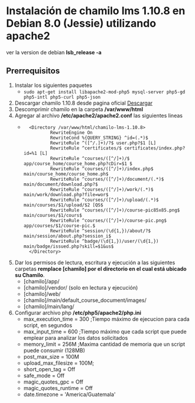 # Instalación de chamilo lms 1.10.8 en Debian 8.0 (Jessie) utilizando apache2

ver la version de debian **lsb_release -a**

## Prerrequisitos

1. Instalar los siguientes paquetes
    * ``` sudo apt-get install libapache2-mod-php5 mysql-server php5-gd php5-intl php5-curl php5-json ```
2. Descargar chamilo 1.10.8 desde pagina oficial [Descargar](https://chamilo.org/es/chamilo-lms/#descargas)
3. Descomprimir chamilo en la carpeta **/var/www/html**
4. Agregar al archivo **/etc/apache2/apache2.conf** las siguientes lineas
    * ```
        <Directory /var/www/html/chamilo-lms-1.10.8>
                RewriteEngine On
                RewriteCond %{QUERY_STRING} ^id=(.*)$
                RewriteRule ^([^/.]+)/?$ user.php?$1 [L]
                RewriteRule ^certificates/$ certificates/index.php?id=%1 [L]
                RewriteRule ^courses/([^/]+)/$ app/course_home/course_home.php?cDir=$1 $
                RewriteRule ^courses/([^/]+)/index.php$ main/course_home/course_home.ph$
                RewriteRule ^courses/([^/]+)/document/(.*)$ main/document/download.php?$
                RewriteRule ^courses/([^/]+)/work/(.*)$ main/work/download.php?file=wor$
                RewriteRule ^courses/([^/]+)/upload/(.*)$ main/courses/$1/upload/$2 [QS$
                RewriteRule ^courses/([^/]+)/course-pic85x85.png$ main/courses/$1/cours$
                RewriteRule ^courses/([^/]+)/course-pic.png$ app/courses/$1/course-pic.$
                RewriteRule ^session/(\d{1,})/about/?$ main/session/about.php?session_i$
                RewriteRule ^badge/(\d{1,})/user/(\d{1,}) main/badge/issued.php?skill=$1&us$
        </Directory> 
      ```
5. Dar los permisos de lectura, escritura y ejecución a las siguientes carpetas **remplace [chamilo] por el directorio en el cual está ubicado su Chamilo**.
    * [chamilo]/app/
    * [chamilo]/vendor/ (solo en lectura y ejecución)
    * [chamilo]/web/
    * [chamilo]/main/default_course_document/images/
    * [chamilo]/main/lang/
6. Configurar archivo php **/etc/php5/apache2/php.ini**
    * max_execution_time = 300 ;Tiempo máximo de ejecucion para cada script, en segundos
    * max_input_time = 600 ;Tiempo máximo que cada script que puede emplear para analizar los datos solicitados
    * memory_limit = 256M ;Maxima cantidad de memoria que un script puede consumir (128MB)
    * post_max_size = 100M
    * upload_max_filesize = 100M;
    * short_open_tag = Off
    * safe_mode = Off
    * magic_quotes_gpc = Off
    * magic_quotes_runtime = Off
    * date.timezone = 'America/Guatemala'